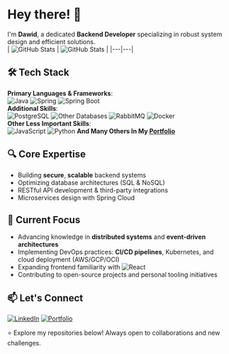 # Hey there! 👋

I'm **Dawid**, a dedicated **Backend Developer** specializing in robust system design and efficient solutions.  
| ![GitHub Stats](https://github-readme-stats.vercel.app/api?username=day-fit&show_icons=true&theme=dayfy) | ![GitHub Stats](https://github-readme-stats.vercel.app/api/top-langs/?username=day-fit&hide=css) |
|---|---|

## 🛠️ Tech Stack  
**Primary Languages & Frameworks**:  
![Java](https://img.shields.io/badge/Java-ED8B00?style=for-the-badge&logo=openjdk&logoColor=white)
![Spring](https://img.shields.io/badge/Spring-6DB33F?style=for-the-badge&logo=spring&logoColor=white)
![Spring Boot](https://img.shields.io/badge/Spring_Boot-F2F4F9?style=for-the-badge&logo=spring-boot)  
**Additional Skills**:  
![PostgreSQL](https://img.shields.io/badge/PostgreSQL-316192?style=for-the-badge&logo=postgresql&logoColor=white) 
![Other Databases](https://img.shields.io/badge/Other-Databases-316192?style=for-the-badge&logo=mysql&logoColor=white)
![RabbitMQ](https://img.shields.io/badge/RabbitMQ-ED8B00?style=for-the-badge&logo=rabbitmq&logoColor=white)
![Docker](https://img.shields.io/badge/Docker-2496ED?style=for-the-badge&logo=docker&logoColor=white)  
**Other Less Important Skills**:  
![JavaScript](https://img.shields.io/badge/JavaScript-F7DF1E?style=for-the-badge&logo=javascript&logoColor=black)
![Python](https://img.shields.io/badge/Python-3776AB?style=for-the-badge&logo=python&logoColor=white)
**And Many Others In My [Portfolio](#-lets-connect)**

## 🔍 Core Expertise  
- Building **secure**, **scalable** backend systems  
- Optimizing database architectures (SQL & NoSQL)  
- RESTful API development & third-party integrations  
- Microservices design with Spring Cloud  

## 🌱 Current Focus  
- Advancing knowledge in **distributed systems** and **event-driven architectures**
- Implementing DevOps practices: **CI/CD pipelines**, Kubernetes, and cloud deployment (AWS/GCP/OCI)  
- Expanding frontend familiarity with ![React](https://img.shields.io/badge/React-20232A?style=for-the-badge&logo=react&logoColor=61DAFB)  
- Contributing to open-source projects and personal tooling initiatives  

## 📫 Let's Connect  
[![LinkedIn](https://img.shields.io/badge/LinkedIn-0A66C2?style=for-the-badge&logo=linkedin&logoColor=white)](https://www.linkedin.com/in/dawid-socha-66193a34b/)
[![Portfolio](https://img.shields.io/badge/Portfolio-4285F4?style=for-the-badge&logo=google-chrome&logoColor=white)](https://day-fit.github.io/)  

⭐ Explore my repositories below! Always open to collaborations and new challenges.  
